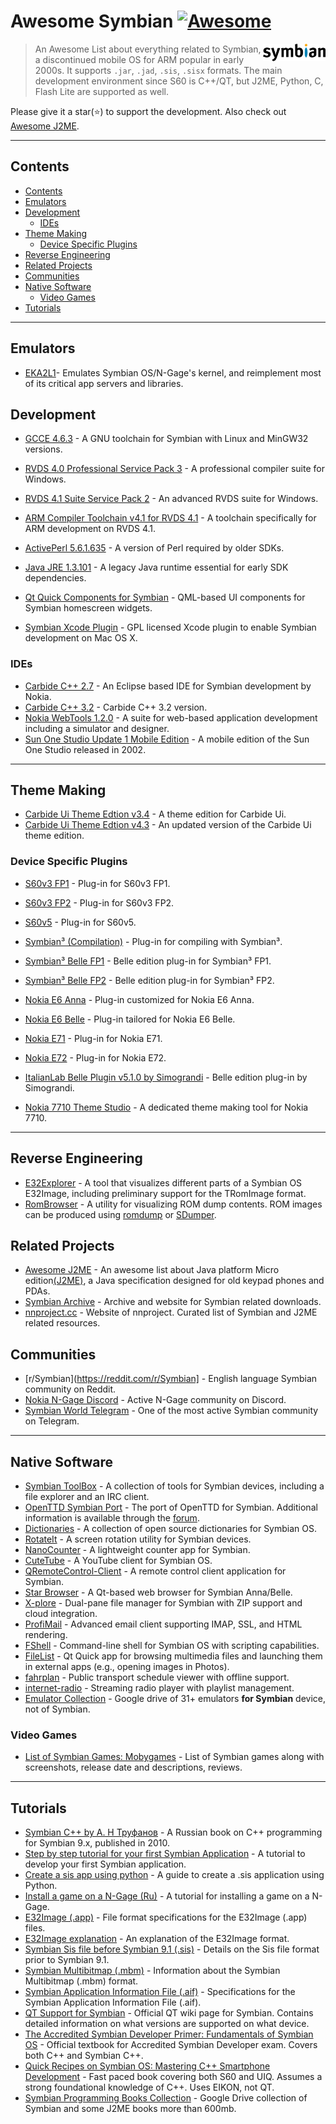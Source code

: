 # Awesome Symbian [![Awesome](https://awesome.re/badge.svg)](https://awesome.re)

[<img src="symbian-logo.png" align="right" width="100">](https://en.wikipedia.org/wiki/Symbian)
> An Awesome List about everything related to Symbian, a discontinued mobile OS for ARM popular in early 2000s. It supports `.jar`, `.jad`, `.sis`, `.sisx` formats. The main development environment since S60 is C++/QT, but J2ME, Python, C, Flash Lite are supported as well.

Please give it a star(⭐) to support the development. Also check out [Awesome J2ME](https://github.com/hstsethi/awesome-j2me).

---

## Contents

   - [Contents](#contents)
   - [Emulators](#emulators)
   - [Development](#development)
      - [IDEs](#ides)
   - [Theme Making](#theme-making)
      - [Device Specific Plugins](#device-specific-plugins)
   - [Reverse Engineering](#reverse-engineering)
   - [Related Projects](#related-projects)
   - [Communities](#communities)
   - [Native Software](#native-software)
      - [Video Games](#video-games)
   - [Tutorials](#tutorials)

---

## Emulators

- [EKA2L1](https://github.com/EKA2L1/EKA2L1)- Emulates Symbian OS/N-Gage's kernel, and reimplement most of its critical app servers and libraries.


## Development

- [GCCE 4.6.3](https://mega.nz/#!e0VziSCQ!Lia3quKgmxzlpPDjxB8VGMae-HE4L9b_7wxRxN2MqJ4) - A GNU toolchain for Symbian with Linux and MinGW32 versions.
- [RVDS 4.0 Professional Service Pack 3](https://mega.nz/#!nlk1QZxD!H4N04USb-TE1kQk0K141muqKdbVzMsZDT6HPibZxDFo) - A professional compiler suite for Windows.
- [RVDS 4.1 Suite Service Pack 2](https://mega.nz/#!i5cwESYT!W1nZv0V2ciITLtNsgHeYjeOpLb2rh8NMdUkR5kS7PSY) - An advanced RVDS suite for Windows.
- [ARM Compiler Toolchain v4.1 for RVDS 4.1](https://mega.nz/#!SpdWnTrQ!xo1HufW3pZo7GGPmLWIvXClXTOdo8gobxl9t9wZKeY4) - A toolchain specifically for ARM development on RVDS 4.1.
- [ActivePerl 5.6.1.635](https://mega.nz/#!i182nTbb!SVwZnLumFSdlLOT2erXBn_Rs7akTx9cFG2FQAOMLxWk) - A version of Perl required by older SDKs. 
- [Java JRE 1.3.101](http://www.oracle.com/technetwork/java/javasebusiness/downloads/java-archive-downloads-javase13-419413.html) - A legacy Java runtime essential for early SDK dependencies.
- [Qt Quick Components for Symbian](https://github.com/djbozkosz/Symbian-HomeScreen-Widget-QML) - QML-based UI components for Symbian homescreen widgets.

- [Symbian Xcode Plugin](https://web.archive.org/web/20060716125348/http://symbian-xcode-plugin.tigris.org/) - GPL licensed Xcode plugin to enable Symbian development on Mac OS X.

### IDEs

- [Carbide C++ 2.7](https://mega.nz/#!O1MmCZbD!1BqQIOU_jkdolg3GWORzKljYhAq53asfFDGouY8rrHU) - An Eclipse based IDE for Symbian development by Nokia.
- [Carbide C++ 3.2](https://mega.nz/#!Kt1wkArK!Aylrqj6x7LOw5DxdfJGbEeRK114698t-FuTV3MVzxSA) - Carbide C++ 3.2 version.
- [Nokia WebTools 1.2.0](https://mega.nz/#!yx0VEayA!HBC-cGWVwX_Pymxwb4_YGCt8KmrDxteHZZm2chAHImk) - A suite for web-based application development including a simulator and designer.
- [Sun One Studio Update 1 Mobile Edition](https://mega.nz/#!m0dWARKD!_n9hvxYR8V1HxcrnyMptfDhUcgO3Coo82M_NovgPT7M) - A mobile edition of the Sun One Studio released in 2002. 

---

## Theme Making

- [Carbide Ui Theme Edtion v3.4](https://mega.nz/#!So9VBYCY!e4VZyrNJQicFCb1Hd4ER2-57Xj8fnu20ppp8FDgGzeM) - A theme edition for Carbide Ui.
- [Carbide Ui Theme Edtion v4.3](https://mega.nz/#!XhcU0IjZ!7amA0mLMPBIjH18bM9cq7yiny--L59DYqeRhb8KNB6c) - An updated version of the Carbide Ui theme edition.

### Device Specific Plugins

- [S60v3 FP1](https://mega.nz/#!Pt92jY6Y!VPjnd5y82cvz_Vcb5c97gx5t4feobzwe_pc77UnYQOk) - Plug-in for S60v3 FP1.
- [S60v3 FP2](https://mega.nz/#!Pt92jY6Y!VPjnd5y82cvz_Vcb5c97gx5t4feobzwe_pc77UnYQOk) - Plug-in for S60v3 FP2.
- [S60v5](https://mega.nz/#!rx1HRbaa!S9M1JKei94-HuuNU6tc6I83iBgCj8Cxf9LrB-bgTrkE) - Plug-in for S60v5.
- [Symbian³ (Compilation)](https://mega.nz/#!7llQDCrR!a2uoIz09At1lqJzO1_DfmSK9RfRKL0ErFjnRRBAijd8) - Plug-in for compiling with Symbian³.
- [Symbian³ Belle FP1](https://mega.nz/#!7oMlFBjS!ld0TIMRsYAnBNsRDBGotspm8J-9UwUDedO7r8JTQKh8) - Belle edition plug-in for Symbian³ FP1.
- [Symbian³ Belle FP2](https://mega.nz/#!atlw1Rzb!3l6D_uAUGKFhWPIJea27YLM7WyYNrt5HuQh_cOYnim0) - Belle edition plug-in for Symbian³ FP2.
- [Nokia E6 Anna](https://mega.nz/#!r10yTZzD!VG4eTW1nC-QSHlK4IpNBpXFcSlfMcOrb4XQ5LjJtmk4) - Plug-in customized for Nokia E6 Anna.
- [Nokia E6 Belle](https://mega.nz/#!DsMlFSQJ!r6KVqdOyYUO7OPch5kF244GQejAzWsSe1WBdXS6BiPE) - Plug-in tailored for Nokia E6 Belle.
- [Nokia E71](https://mega.nz/#!eh90AQCL!DdYRdIYL4ix9ttaxyGLGon_Z5BBsZ0BtgriBnqQNp8o) - Plug-in for Nokia E71.
- [Nokia E72](https://mega.nz/#!nhMlkT4b!RnctY_Sym1PGZfSBv-L1I2bauB9fGKmf66iRjWKrx_4) - Plug-in for Nokia E72.
- [ItalianLab Belle Plugin v5.1.0 by Simograndi](https://mega.nz/#!i9MgRIaa!JpLk0b6uOO7siIutW01S24H7dXQf9Hg6wcNAZRLoQbo) - Belle edition plug-in by Simograndi.

- [Nokia 7710 Theme Studio](https://mega.nz/#!30UwFK7S!1XMD3vsIMaTXTw78uNp1RBzd690vmpZwhM6aERgXWwI) - A dedicated theme making tool for Nokia 7710.

---


## Reverse Engineering

- [E32Explorer](https://github.com/mrRosset/E32Explorer) - A tool that visualizes different parts of a Symbian OS E32Image, including preliminary support for the TRomImage format.
- [RomBrowser](https://github.com/Florin9doi/rombrowser) - A utility for visualizing ROM dump contents. ROM images can be produced using [romdump](https://github.com/Florin9doi/romdump) or [SDumper](https://gitlab.com/tambre/rusty-starship/tree/master).


## Related Projects

- [Awesome J2ME](https://github.com/hstsethi/awesome-j2me) - An awesome list about Java platform Micro edition[(J2ME)](https://en.wikipedia.org/wiki/Java_Platform,_Micro_Edition), a Java specification designed for old keypad phones and PDAs.
- [Symbian Archive](https://github.com/mrRosset/Symbian-Archive) - Archive and website for Symbian related downloads.
- [nnproject.cc](https://nnproject.cc) - Website of nnproject. Curated list of Symbian and J2ME related resources.

## Communities

- [r/Symbian](https://reddit.com/r/Symbian] - English language Symbian community on Reddit.
- [Nokia N-Gage Discord](https://discord.gg/dbUzqJ26vs) - Active N-Gage community on Discord.
- [Symbian World Telegram](https://t.me/symbian_world) - One of the most active Symbian community on Telegram.

---

## Native Software 

- [Symbian ToolBox](http://symbian.host-ed.me/) - A collection of tools for Symbian devices, including a file explorer and an IRC client.
- [OpenTTD Symbian Port](http://team.pld-linux.org/~wolf/symbian/) - The port of OpenTTD for Symbian. Additional information is available through the [forum](https://www.tt-forums.net/viewtopic.php?t=35942).
- [Dictionaries](https://github.com/goldendict/goldendict/issues/765) - A collection of open source dictionaries for Symbian OS.
- [RotateIt](https://github.com/Vitalii17/RotateIt) - A screen rotation utility for Symbian devices.  
- [NanoCounter](https://github.com/Vitalii17/NanoCounter) - A lightweight counter app for Symbian.  
- [CuteTube](https://github.com/marxoft/cutetube2/) - A YouTube client for Symbian OS.  
- [QRemoteControl-Client](https://github.com/strahlex/QRemoteControl-Client) - A remote control client application for Symbian.  
- [Star Browser](https://github.com/Allstar12345/Star-Browser-Symbian) - A Qt-based web browser for Symbian Anna/Belle.  
- [X-plore](https://github.com/Symbian9/X-plore_free) - Dual-pane file manager for Symbian with ZIP support and cloud integration.  
- [ProfiMail](https://github.com/Symbian9/ProfiMail_free) - Advanced email client supporting IMAP, SSL, and HTML rendering.  
- [FShell](https://github.com/d3ru/FShell) - Command-line shell for Symbian OS with scripting capabilities.  
- [FileList](https://github.com/ltomuta/filelist) - Qt Quick app for browsing multimedia files and launching them in external apps (e.g., opening images in Photos).  
- [fahrplan](https://github.com/smurfy/fahrplan) - Public transport schedule viewer with offline support.  
- [internet-radio](https://github.com/fedor4ever/internet-radio) - Streaming radio player with playlist management.
- [Emulator Collection](https://drive.google.com/drive/folders/176IQoFOp_7xEtOyq8I23iVtctB0_4lam) - Google drive of 31+ emulators **for Symbian** device, not of Symbian.

### Video Games

- [List of Symbian Games: Mobygames](https://www.mobygames.com/platform/symbian/) - List of Symbian games along with screenshots, release date and descriptions, reviews.

---

## Tutorials 

- [Symbian C++ by А. Н Труфанов](https://github.com/trufanov-nok/SymbianBook_ru) - A Russian book on C++ programming for Symbian 9.x, published in 2010.
- [Step by step tutorial for your first Symbian Application](https://github.com/sapandiwakar/Symbian-Application-Development-Tutorials) - A tutorial to develop your first Symbian application.
- [Create a sis app using python](http://www.mobilenin.com/pys60/info_standalone_application.htm) - A guide to create a .sis application using Python.
- [Install a game on a N-Gage (Ru)](http://rutracker.org/forum/viewtopic.php?t=329313) - A tutorial for installing a game on a N-Gage.
- [E32Image (.app)](https://web.archive.org/web/20091213034509/http://wiki.forum.nokia.com/index.php/E32Image) - File format specifications for the E32Image (.app) files.
- [E32Image explanation](http://web.archive.org/web/20070616175615/http://www.antonypranata.com/articles/e32fileformat.html) - An explanation of the E32Image format.
- [Symbian Sis file before Symbian 9.1 (.sis)](http://www.thoukydides.webspace.virginmedia.com/sis.html) - Details on the Sis file format prior to Symbian 9.1.
- [Symbian Multibitmap (.mbm)](http://fileformats.archiveteam.org/wiki/EPOC_MBM) - Information about the Symbian Multibitmap (.mbm) format.
- [Symbian Application Information File (.aif)](http://fileformats.archiveteam.org/wiki/EPOC_AIF) - Specifications for the Symbian Application Information File (.aif).
- [QT Support for Symbian](https://wiki.qt.io/Support_for_Symbian) - Official QT wiki page for Symbian. Contains detailed information on what versions are supported on what device.
- [The Accredited Symbian Developer Primer: Fundamentals of Symbian OS](https://www.wiley.com/en-us/The+Accredited+Symbian+Developer+Primer%3A+Fundamentals+of+Symbian+OS-p-9780470058695) - Official textbook for Accredited Symbian Developer exam. Covers both C++ and Symbian C++.
- [Quick Recipes on Symbian OS: Mastering C++ Smartphone Development](https://www.oreilly.com/library/view/quick-recipes-on/9780470997833/) - Fast paced book covering both S60 and UIQ. Assumes a strong foundational knowledge of C++. Uses EIKON, not QT.
- [Symbian Programming Books Collection](https://drive.google.com/folderview?id=1vbW4hP06DeZvSwAX1MS_p52mNmSJs9iS) - Google Drive collection of Symbian and some J2ME books more than 600mb.
